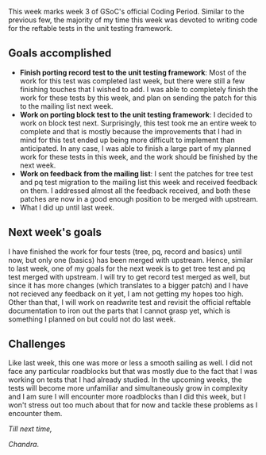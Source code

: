 This week marks week 3 of GSoC's official Coding Period. Similar to the previous few, the majority of my time this week was devoted to writing code for the reftable tests in the unit testing framework.

## Goals accomplished
- **Finish porting record test to the unit testing framework**: Most of the work for this test was completed last week, but there were still a few finishing touches that I wished to add. I was able to completely finish the work for these tests by this week, and plan on sending the patch for this to the mailing list next week.
- **Work on porting block test to the unit testing framework**: I decided to work on block test next. Surprisingly, this test took me an entire week to complete and that is mostly because the improvements that I had in mind for this test ended up being more difficult to implement than anticipated. In any case, I was able to finish a large part of my planned work for these tests in this week, and the work should be finished by the next week.
- **Work on feedback from the mailing list**: I sent the patches for tree test and pq test migration to the mailing list this week and received feedback on them. I addressed almost all the feedback received, and both these patches are now in a good enough position to be merged with upstream.
- What I did up until last week.

## Next week's goals
I have finished the work for four tests (tree, pq, record and basics) until now, but only one (basics) has been merged with upstream. Hence, similar to last week, one of my goals for the next week is to get tree test and pq test merged with upstream. I will try to get record test merged as well, but since it has more changes (which translates to a bigger patch) and I have not recieved any feedback on it yet, I am not getting my hopes too high. Other than that, I will work on readwrite test and revisit the official reftable documentation to iron out the parts that I cannot grasp yet, which is something I planned on but could not do last week.

## Challenges
Like last week, this one was more or less a smooth sailing as well. I did not face any particular roadblocks but that was mostly due to the fact that I was working on tests that I had already studied. In the upcoming weeks, the tests will become more unfamiliar and simultaneously grow in complexity and I am sure I will encounter more roadblocks than I did this week, but I won't stress out too much about that for now and tackle these problems as I encounter them.

_Till next time,_

_Chandra_.
